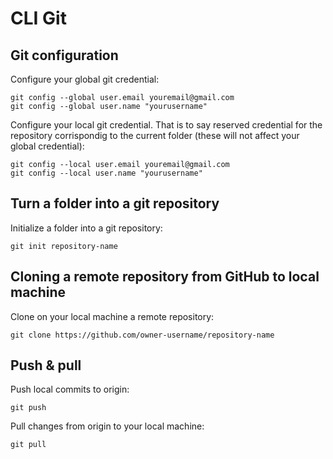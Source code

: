 # CLI Git
## Git configuration
Configure your global git credential:
```
git config --global user.email youremail@gmail.com
git config --global user.name "yourusername"
```
Configure your local git credential. That is to say reserved credential for the repository corrispondig to the current folder (these will not affect your global credential):
```
git config --local user.email youremail@gmail.com
git config --local user.name "yourusername"
```
## Turn a folder into a git repository
Initialize a folder into a git repository:
```
git init repository-name
```
## Cloning a remote repository from GitHub to local machine
Clone on your local machine a remote repository:
```
git clone https://github.com/owner-username/repository-name
```
## Push & pull
Push local commits to origin:
```
git push
```
Pull changes from origin to your local machine:
```
git pull
```